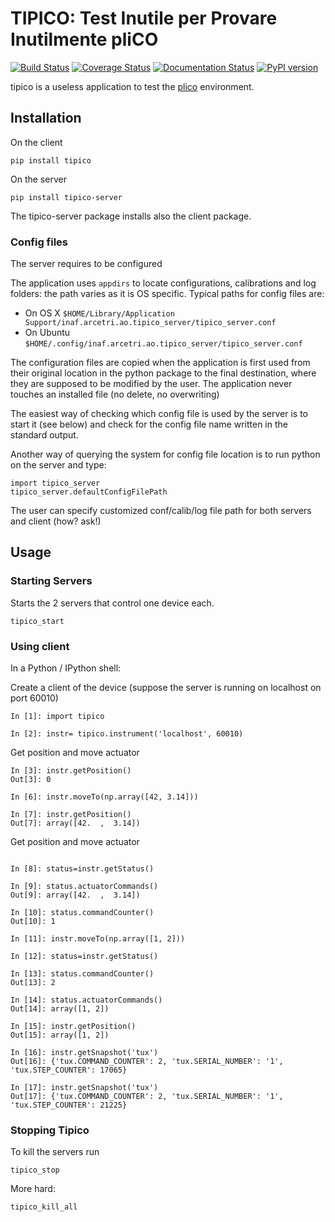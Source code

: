 # TIPICO: Test Inutile per Provare Inutilmente pliCO

[![Build Status][travis]][travislink]  [![Coverage Status][coveralls]][coverallslink]  [![Documentation Status](https://readthedocs.org/projects/tipico/badge/?version=latest)](https://tipico.readthedocs.io/en/latest/?badge=latest) [![PyPI version][pypiversion]][pypiversionlink]

tipico is a useless application to test the [plico][plico] environment.


[plico]: https://github.com/ArcetriAdaptiveOptics/plico
[travis]: https://travis-ci.com/ArcetriAdaptiveOptics/tipico.svg?branch=master "go to travis"
[travislink]: https://travis-ci.com/ArcetriAdaptiveOptics/tipico
[coveralls]: https://coveralls.io/repos/github/ArcetriAdaptiveOptics/tipico/badge.svg?branch=master "go to coveralls"
[coverallslink]: https://coveralls.io/github/ArcetriAdaptiveOptics/tipico
[allied]: https://www.alliedvision.com
[pypiversion]: https://badge.fury.io/py/tipico.svg
[pypiversionlink]: https://badge.fury.io/py/tipico


## Installation

On the client 

```
pip install tipico
```


On the server 

```
pip install tipico-server
```

The tipico-server package installs also the client package.


### Config files

The server requires to be configured 

The application uses `appdirs` to locate configurations, calibrations 
and log folders: the path varies as it is OS specific. 
Typical paths for config files are: 
   + On OS X `$HOME/Library/Application Support/inaf.arcetri.ao.tipico_server/tipico_server.conf`
   + On Ubuntu `$HOME/.config/inaf.arcetri.ao.tipico_server/tipico_server.conf`
 
The configuration files are copied when the application is first used
from their original location in the python package to the final
destination, where they are supposed to be modified by the user.
The application never touches an installed file (no delete, no overwriting)

The easiest way of checking which config file is used by the server is to start it (see below) and check for the config file name written in the standard output.

Another way of querying the system for config file location is to run python on the server and type:

```
import tipico_server
tipico_server.defaultConfigFilePath
```


The user can specify customized conf/calib/log file path for both
servers and client (how? ask!)


## Usage

### Starting Servers

Starts the 2 servers that control one device each.

```
tipico_start
```


### Using client 

In a Python / IPython shell:


Create a client of the device (suppose the server is running on localhost on port 60010)

```
In [1]: import tipico

In [2]: instr= tipico.instrument('localhost', 60010)
```

Get position and move actuator


```
In [3]: instr.getPosition()
Out[3]: 0

In [6]: instr.moveTo(np.array([42, 3.14]))

In [7]: instr.getPosition()
Out[7]: array([42.  ,  3.14])

```


Get position and move actuator


```

In [8]: status=instr.getStatus()

In [9]: status.actuatorCommands()
Out[9]: array([42.  ,  3.14])

In [10]: status.commandCounter()
Out[10]: 1

In [11]: instr.moveTo(np.array([1, 2]))

In [12]: status=instr.getStatus()

In [13]: status.commandCounter()
Out[13]: 2

In [14]: status.actuatorCommands()
Out[14]: array([1, 2])

In [15]: instr.getPosition()
Out[15]: array([1, 2])

In [16]: instr.getSnapshot('tux')
Out[16]: {'tux.COMMAND_COUNTER': 2, 'tux.SERIAL_NUMBER': '1', 'tux.STEP_COUNTER': 17065}

In [17]: instr.getSnapshot('tux')
Out[17]: {'tux.COMMAND_COUNTER': 2, 'tux.SERIAL_NUMBER': '1', 'tux.STEP_COUNTER': 21225}
```


### Stopping Tipico

To kill the servers run

```
tipico_stop
```

More hard:

```
tipico_kill_all
```



